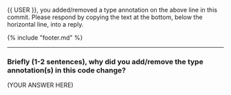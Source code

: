 {{ USER }}, you added/removed a type annotation on the above line in this commit.  Please respond by copying the text at the bottom, below the horizontal line, into a reply.

{% include "footer.md" %}

-----

### Briefly (1-2 sentences), why did you add/remove the type annotation(s) in this code change?

(YOUR ANSWER HERE)

